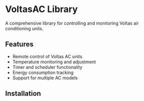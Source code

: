# VoltasAC Library

A comprehensive library for controlling and monitoring Voltas air conditioning units.

## Features

- Remote control of Voltas AC units
- Temperature monitoring and adjustment
- Timer and scheduler functionality
- Energy consumption tracking
- Support for multiple AC models

## Installation